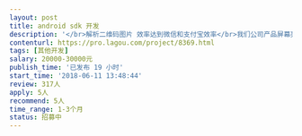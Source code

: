 ```yaml
---                
layout: post       
title: android sdk 开发           
description: '</br>解析二维码图片 效率达到微信和支付宝效率</br>我们公司产品屏幕亮度和清晰度不够  现场反光问题 无法扫描出来结果</br>除了微信和支付宝 其他市场产品暂时在阳光强烈的情况下都无法扫描结果</br>'     
contenturl: https://pro.lagou.com/project/8369.html      
tags: [其他开发]            
salary: 20000-30000元          
publish_time: '已发布 19 小时'         
start_time: '2018-06-11 13:48:44'           
review: 317人                   
apply: 5人                   
recommend: 5人                   
time_range: 1-3个月              
status: 招募中                  
---                 
```

